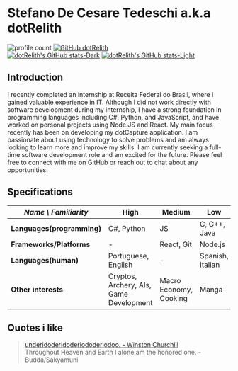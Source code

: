 # Stefano De Cesare Tedeschi a.k.a dotRelith
![profile count](https://komarev.com/ghpvc/?username=dotRelith&color=red)
[![GitHub dotRelith](https://img.shields.io/github/followers/dotRelith?label=follow&style=social)](https://github.com/dotRelith)
<br>
[![dotRelith's GitHub stats-Dark](https://github-readme-stats.vercel.app/api?username=dotRelith&show_icons=true&theme=dark#gh-dark-mode-only)](https://github.com/dotRelith/github-readme-stats#gh-dark-mode-only)
[![dotRelith's GitHub stats-Light](https://github-readme-stats.vercel.app/api?username=dotRelith&show_icons=true&theme=default#gh-light-mode-only)](https://github.com/dotRelith/github-readme-stats#gh-light-mode-only)

## Introduction
I recently completed an internship at Receita Federal do Brasil, where I gained valuable experience in IT. Although I did not work directly with software development during my internship, I have a strong foundation in programming languages including C#, Python, and JavaScript, and have worked on personal projects using Node.JS and React. My main focus recently has been on developing my dotCapture application. I am passionate about using technology to solve problems and am always looking to learn more and improve my skills. I am currently seeking a full-time software development role and am excited for the future. Please feel free to connect with me on GitHub or reach out to chat about any opportunities.

## Specifications
| *Name \ Familiarity* | High | Medium | Low |
| --------------- | --------------- | --------------- | ------------- |
| **Languages(programming)** | C#, Python | JS | C, C++, Java |
| **Frameworks/Platforms** | - | React, Git | Node.js |
| **Languages(human)** | Portuguese, English | - | Spanish, Italian |
| **Other interests** | Cryptos, Archery, AIs, Game Development | Macro Economy, Cooking | Manga |

## Quotes i like
> [underidoderidoderiododeriodoo. - Winston Churchill](https://www.youtube.com/shorts/ldq-TT7gyb0)
> <br>Throughout Heaven and Earth I alone am the honored one. - Budda/Sakyamuni
